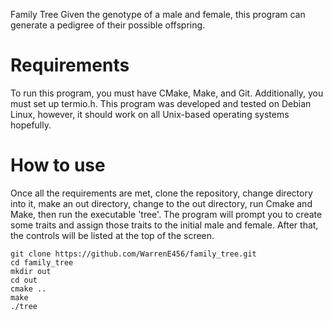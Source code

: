 Family Tree
Given the genotype of a male and female, this program can generate a pedigree of their possible offspring.
# Requirements
To run this program, you must have CMake, Make, and Git. Additionally, you must set up termio.h. This program was developed and tested on Debian Linux, however, it should work on all Unix-based operating systems hopefully.
# How to use
Once all the requirements are met, clone the repository, change directory into it, make an out directory, change to the out directory, run Cmake and Make, then run the executable 'tree'. The program will prompt you to create some traits and assign those traits to the initial male and female. After that, the controls will be listed at the top of the screen.
```
git clone https://github.com/WarrenE456/family_tree.git
cd family_tree
mkdir out
cd out
cmake ..
make
./tree
```

